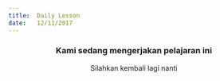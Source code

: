 ```yaml
---
title:  Daily Lesson
date:   12/11/2017
---
```


### <center>Kami sedang mengerjakan pelajaran ini</center>
<center>Silahkan kembali lagi nanti</center>

